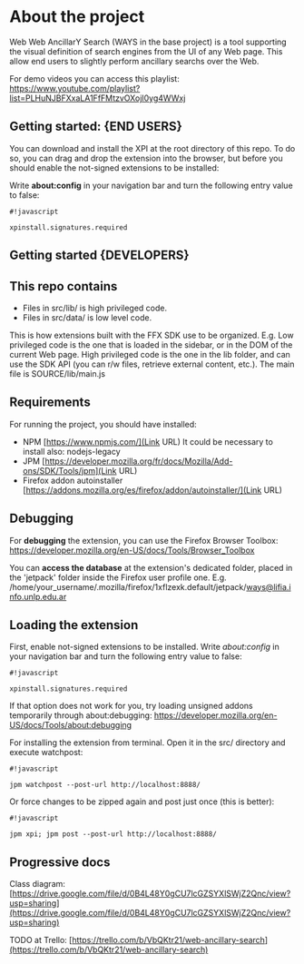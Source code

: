 # About the project #
Web Web AncillarY Search (WAYS in the base project) is a tool supporting the visual definition of search engines from the UI of any Web page. This allow end users to slightly perform ancillary searchs over the Web. 

For demo videos you can access this playlist:
https://www.youtube.com/playlist?list=PLHuNJBFXxaLA1FfFMtzvOXojI0yg4WWxj

## Getting started: {**END USERS**} ##
You can download and install the XPI at the root directory of this repo. To do so, you can drag and drop the extension into the browser, but before you should enable the not-signed extensions to be installed:

Write **about:config** in your navigation bar and turn the following entry value to false:

```
#!javascript

xpinstall.signatures.required  
```

## Getting started {**DEVELOPERS**} ##

## This repo contains ##
* Files in src/lib/ is high privileged code. 
* Files in src/data/ is low level code. 

This is how extensions built with the FFX SDK use to be organized. E.g. Low privileged code is the one that is loaded in the sidebar, or in the DOM of the current Web page. High privileged code is the one in the lib folder, and can use the SDK API (you can r/w files, retrieve external content, etc.). The main file is SOURCE/lib/main.js

## Requirements ##
For running the project, you should have installed:

* NPM [https://www.npmjs.com/](Link URL) It could be necessary to install also: nodejs-legacy
* JPM [https://developer.mozilla.org/fr/docs/Mozilla/Add-ons/SDK/Tools/jpm](Link URL) 
* Firefox addon autoinstaller [https://addons.mozilla.org/es/firefox/addon/autoinstaller/](Link URL)

## Debugging ##
For **debugging** the extension, you can use the Firefox Browser Toolbox: https://developer.mozilla.org/en-US/docs/Tools/Browser_Toolbox

You can **access the database** at the extension's dedicated folder, placed in the 'jetpack' folder inside the Firefox user profile one. E.g. /home/your_username/.mozilla/firefox/1xflzexk.default/jetpack/ways@lifia.info.unlp.edu.ar

## Loading the extension ##
First, enable not-signed extensions to be installed. Write *about:config* in your navigation bar and turn the following entry value to false:

```
#!javascript

xpinstall.signatures.required  
```

If that option does not work for you, try loading unsigned addons temporarily through about:debugging: https://developer.mozilla.org/en-US/docs/Tools/about:debugging

For installing the extension from terminal. Open it in the src/ directory and execute watchpost:

```
#!javascript

jpm watchpost --post-url http://localhost:8888/
```

Or force changes to be zipped again and post just once (this is better):

```
#!javascript

jpm xpi; jpm post --post-url http://localhost:8888/
```

## Progressive docs ##

Class diagram:
[https://drive.google.com/file/d/0B4L48Y0gCU7lcGZSYXlSWjZ2Qnc/view?usp=sharing](https://drive.google.com/file/d/0B4L48Y0gCU7lcGZSYXlSWjZ2Qnc/view?usp=sharing)

TODO at Trello:
[https://trello.com/b/VbQKtr21/web-ancillary-search](https://trello.com/b/VbQKtr21/web-ancillary-search)